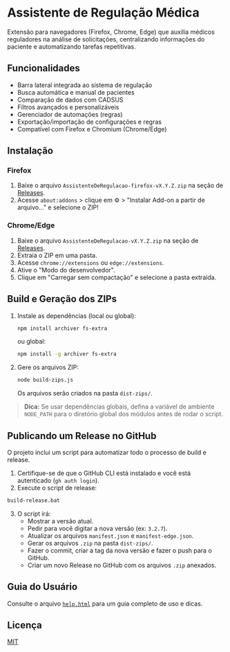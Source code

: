 # Assistente de Regulação Médica

Extensão para navegadores (Firefox, Chrome, Edge) que auxilia médicos reguladores na análise de solicitações, centralizando informações do paciente e automatizando tarefas repetitivas.

## Funcionalidades

- Barra lateral integrada ao sistema de regulação
- Busca automática e manual de pacientes
- Comparação de dados com CADSUS
- Filtros avançados e personalizáveis
- Gerenciador de automações (regras)
- Exportação/importação de configurações e regras
- Compatível com Firefox e Chromium (Chrome/Edge)

## Instalação

### Firefox

1. Baixe o arquivo `AssistenteDeRegulacao-firefox-vX.Y.Z.zip` na seção de [Releases](https://github.com/ShadyBS/AssistenteDeRegulacaoMedica/releases).
2. Acesse `about:addons` > clique em ⚙️ > "Instalar Add-on a partir de arquivo..." e selecione o ZIP!

### Chrome/Edge

1. Baixe o arquivo `AssistenteDeRegulacao-vX.Y.Z.zip` na seção de [Releases](https://github.com/ShadyBS/AssistenteDeRegulacaoMedica/releases).
2. Extraia o ZIP em uma pasta.
3. Acesse `chrome://extensions` ou `edge://extensions`.
4. Ative o "Modo do desenvolvedor".
5. Clique em "Carregar sem compactação" e selecione a pasta extraída.

## Build e Geração dos ZIPs

1. Instale as dependências (local ou global):
   ```sh
   npm install archiver fs-extra
   ```
   ou global:
   ```sh
   npm install -g archiver fs-extra
   ```
2. Gere os arquivos ZIP:
   ```sh
   node build-zips.js
   ```
   Os arquivos serão criados na pasta `dist-zips/`.

> **Dica:** Se usar dependências globais, defina a variável de ambiente `NODE_PATH` para o diretório global dos módulos antes de rodar o script.

## Publicando um Release no GitHub

O projeto inclui um script para automatizar todo o processo de build e release.

1.  Certifique-se de que o GitHub CLI está instalado e você está autenticado (`gh auth login`).
2.  Execute o script de release:

```sh
build-release.bat
```

3.  O script irá:
    - Mostrar a versão atual.
    - Pedir para você digitar a nova versão (ex: `3.2.7`).
    - Atualizar os arquivos `manifest.json` e `manifest-edge.json`.
    - Gerar os arquivos `.zip` na pasta `dist-zips/`.
    - Fazer o commit, criar a tag da nova versão e fazer o push para o GitHub.
    - Criar um novo Release no GitHub com os arquivos `.zip` anexados.

## Guia do Usuário

Consulte o arquivo [`help.html`](help.html) para um guia completo de uso e dicas.

## Licença

[MIT](LICENSE)
